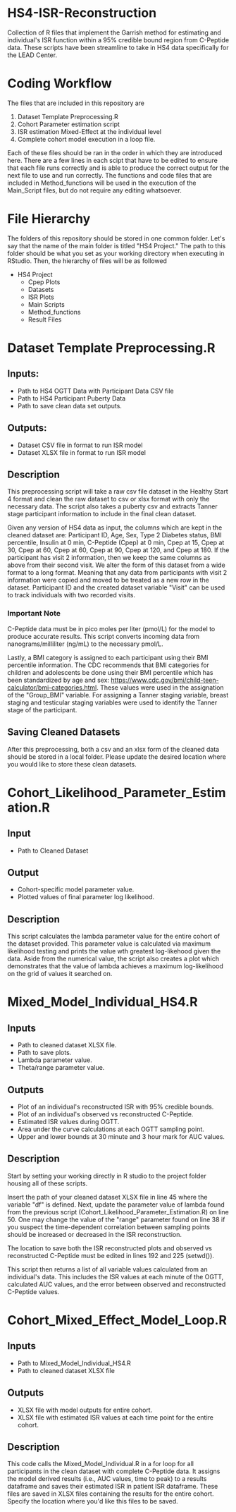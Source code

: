# HS4-ISR-Reconstruction
Collection of R files that implement the Garrish method for estimating and individual's ISR function within a 95% credible bound region from C-Peptide data. These scripts have been streamline to take in HS4 data specifically for the LEAD Center.

# Coding Workflow
The files that are included in this repository are
1. Dataset Template Preprocessing.R
2. Cohort Parameter estimation script
3. ISR estimation Mixed-Effect at the individual level
4. Complete cohort model execution in a loop file.

Each of these files should be ran in the order in which they are introduced here. There are a few lines in each scipt that have to be edited to ensure that each file runs correctly and is able to produce the correct output for the next file to use and run correctly. The functions and code files that are included in Method_functions will be used in the execution of the Main_Script files, but do not require any editing whatsoever.

# File Hierarchy
The folders of this repository should be stored in one common folder. Let's say that the name of the main folder is titled "HS4 Project." The path to this folder should be what you set as your working directory when executing in RStudio. Then, the hierarchy of files will be as followed
- HS4 Project
  - Cpep Plots
  - Datasets
  - ISR Plots
  - Main Scripts
  - Method_functions
  - Result Files

# Dataset Template Preprocessing.R
## Inputs: 
- Path to HS4 OGTT Data with Participant Data CSV file
- Path to HS4 Participant Puberty Data
- Path to save clean data set outputs.

## Outputs:
- Dataset CSV file in format to run ISR model 
- Dataset XLSX file in format to run ISR model

## Description
This preprocessing script will take a raw csv file dataset in the Healthy Start 4 format and clean the raw dataset to csv or xlsx format with only the necessary data. The script also takes a puberty csv and extracts Tanner stage participant information to include in the final clean dataset.

Given any version of HS4 data as input, the columns which are kept in the cleaned dataset are: Participant ID, Age, Sex, Type 2 Diabetes status, BMI percentile, Insulin at 0 min, C-Peptide (Cpep) at 0 min, Cpep at 15, Cpep at 30, Cpep at 60, Cpep at 60, Cpep at 90, Cpep at 120, and Cpep at 180. If the participant has visit 2 information, then we keep the same columns as above from their second visit. We alter the form of this dataset from a wide format to a long format. Meaning that any data from participants with visit 2 information were copied and moved to be treated as a new row in the dataset. Participant ID and the created dataset variable "Visit" can be used to track individuals with two recorded visits. 

### Important Note
C-Peptide data must be in pico moles per liter (pmol/L) for the model to produce accurate results. This script converts incoming data from nanograms/milliliter (ng/mL) to the necessary pmol/L. 

Lastly, a BMI category is assigned to each participant using their BMI percentile information. The CDC recommends that BMI categories for children and adolescents be done using their BMI percentile which has been standardized by age and sex: https://www.cdc.gov/bmi/child-teen-calculator/bmi-categories.html. These values were used in the assignation of the "Group_BMI" variable. For assigning a Tanner staging variable, breast staging and testicular staging variables were used to identify the Tanner stage of the participant.

## Saving Cleaned Datasets
After this preprocessing, both a csv and an xlsx form of the cleaned data should be stored in a local folder. Please update the desired location where you would like to store these clean datasets.

# Cohort_Likelihood_Parameter_Estimation.R

## Input
- Path to Cleaned Dataset

## Output
- Cohort-specific model parameter value.
- Plotted values of final parameter log likelihood.

## Description
This script calculates the lambda parameter value for the entire cohort of the dataset provided. This parameter value is calculated via maximum likelihood testing and prints the value wth greatest log-likehood given the data. Aside from the numerical value, the script also creates a plot which demonstrates that the value of lambda achieves a maximum log-likelihood on the grid of values it searched on.

# Mixed_Model_Individual_HS4.R
## Inputs
- Path to cleaned dataset XLSX file.
- Path to save plots.
- Lambda parameter value.
- Theta/range parameter value.

## Outputs
- Plot of an individual's reconstructed ISR with 95% credible bounds.
- Plot of an individual's observed vs reconstructed C-Peptide.
- Estimated ISR values during OGTT.
- Area under the curve calculations at each OGTT sampling point.
- Upper and lower bounds at 30 minute and 3 hour mark for AUC values.

## Description
Start by setting your working directly in R studio to the project folder housing all of these scripts. 

Insert the path of your cleaned dataset XLSX file in line 45 where the variable "df" is defined. Next, update the parameter value of lambda found from the previous script (Cohort_Likelihood_Parameter_Estimation.R) on line 50. One may change the value of the "range" parameter found on line 38 if you suspect the time-dependent correlation between sampling points should be increased or decreased in the ISR reconstruction.

The location to save both the ISR reconstructed plots and observed vs reconstructed C-Peptide must be edited in lines 192 and 225 (setwd()).

This script then returns a list of all variable values calculated from an individual's data. This includes the ISR values at each minute of the OGTT, calculated AUC values, and the error between observed and reconstructed C-Peptide values.

# Cohort_Mixed_Effect_Model_Loop.R
## Inputs
- Path to Mixed_Model_Individual_HS4.R
- Path to cleaned dataset XLSX file

## Outputs
- XLSX file with model outputs for entire cohort.
- XLSX file with estimated ISR values at each time point for the entire cohort.

## Description

This code calls the Mixed_Model_Individual.R in a for loop for all participants in the clean dataset with complete C-Peptide data. It assigns the model derived results (i.e., AUC values, time to peak) to a results dataframe and saves their estimated ISR in patient ISR dataframe. These files are saved in XLSX files containing the results for the entire cohort. Specify the location where you'd like this files to be saved.
